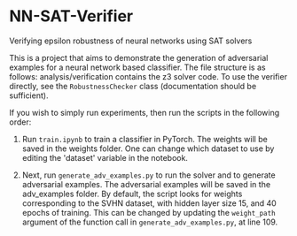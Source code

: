 # NN-SAT-Verifier
Verifying epsilon robustness of neural networks using SAT solvers

This is a project that aims to demonstrate the generation of adversarial examples for a neural network based classifier.
The file structure is as follows:
analysis/verification contains the z3 solver code. To use the verifier directly, see the `RobustnessChecker` class (documentation should be sufficient).

If you wish to simply run experiments, then run the scripts in the following order:

1) Run `train.ipynb` to train a classifier in PyTorch. The weights will be saved in the weights folder. One can change which dataset to use by editing the 'dataset' variable in the notebook.

2) Next, run `generate_adv_examples.py` to run the solver and to generate adversarial examples. The adversarial examples will be saved  in the adv_examples folder.
By default, the script looks for weights corresponding to the SVHN dataset, with hidden layer size 15, and 40 epochs of training. This can be changed by updating the `weight_path` argument of the function call in `generate_adv_examples.py`, at line 109.